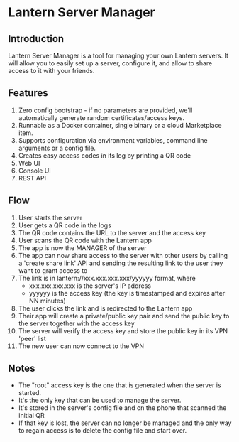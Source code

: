 # Lantern Server Manager

## Introduction

Lantern Server Manager is a tool for managing your own Lantern servers. 
It will allow you to easily set up a server, configure it, and allow to share access to it with your friends.

## Features

1. Zero config bootstrap - if no parameters are provided, we'll automatically generate random certificates/access keys.
2. Runnable as a Docker container, single binary or a cloud Marketplace item.
3. Supports configuration via environment variables, command line arguments or a config file.
4. Creates easy access codes in its log by printing a QR code
5. Web UI
6. Console UI
7. REST API

## Flow

1. User starts the server
2. User gets a QR code in the logs
3. The QR code contains the URL to the server and the access key
4. User scans the QR code with the Lantern app
5. The app is now the MANAGER of the server
6. The app can now share access to the server with other users by calling a 'create share link' API and sending the resulting link to the user they want to grant access to
7. The link is in lantern://xxx.xxx.xxx.xxx/yyyyyy format, where 
   - xxx.xxx.xxx.xxx is the server's IP address
   - yyyyyy is the access key (the key is timestamped and expires after NN minutes)
8. The user clicks the link and is redirected to the Lantern app
9. Their app will create a private/public key pair and send the public key to the server together with the access key
10. The server will verify the access key and store the public key in its VPN 'peer' list
11. The new user can now connect to the VPN

## Notes

- The "root" access key is the one that is generated when the server is started.
- It's the only key that can be used to manage the server.
- It's stored in the server's config file and on the phone that scanned the initial QR
- If that key is lost, the server can no longer be managed and the only way to regain access is to delete the config file and start over.